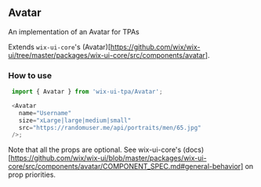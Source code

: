 ## Avatar
An implementation of an Avatar for TPAs

Extends `wix-ui-core`'s (Avatar)[https://github.com/wix/wix-ui/tree/master/packages/wix-ui-core/src/components/avatar].

### How to use

 ``` javascript
  import { Avatar } from 'wix-ui-tpa/Avatar';

  <Avatar
    name="Username"
    size="xLarge|large|medium|small"
    src="https://randomuser.me/api/portraits/men/65.jpg"
  />;
```

Note that all the props are optional. See wix-ui-core's (docs)[https://github.com/wix/wix-ui/blob/master/packages/wix-ui-core/src/components/avatar/COMPONENT_SPEC.md#general-behavior] on prop priorities.
